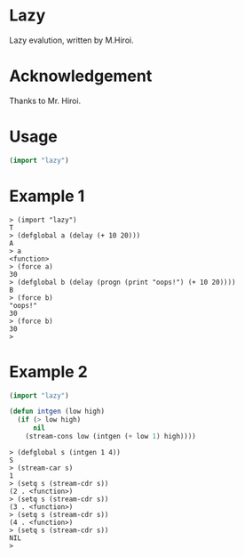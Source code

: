 # Lazy

Lazy evalution,
written by M.Hiroi.

# Acknowledgement
Thanks to Mr. Hiroi.

# Usage 

```lisp
(import "lazy")
```

# Example 1

```
> (import "lazy")
T
> (defglobal a (delay (+ 10 20)))
A
> a
<function>
> (force a)
30
> (defglobal b (delay (progn (print "oops!") (+ 10 20))))
B
> (force b)
"oops!"
30
> (force b)
30
> 
```

# Example 2

```lisp
(import "lazy")

(defun intgen (low high)
  (if (> low high)
      nil
    (stream-cons low (intgen (+ low 1) high))))
```

```
> (defglobal s (intgen 1 4))
S
> (stream-car s)
1
> (setq s (stream-cdr s))
(2 . <function>)
> (setq s (stream-cdr s))
(3 . <function>)
> (setq s (stream-cdr s))
(4 . <function>)
> (setq s (stream-cdr s))
NIL
> 
```
